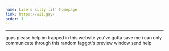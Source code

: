 ```yaml
---
name: Lise's silly lil' homepage
link: https://wii.gay/
order: 1
---
```

<hr />
guys please help im trapped in this website you've gotta save me i can only
communicate through this random faggot's preview window send help

